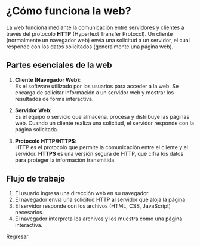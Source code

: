 # ¿Cómo funciona la web?

La web funciona mediante la comunicación entre servidores y clientes a través del protocolo **HTTP** (Hypertext Transfer Protocol). Un cliente (normalmente un navegador web) envía una solicitud a un servidor, el cual responde con los datos solicitados (generalmente una página web).

## Partes esenciales de la web

1. **Cliente (Navegador Web)**:  
   Es el software utilizado por los usuarios para acceder a la web. Se encarga de solicitar información a un servidor web y mostrar los resultados de forma interactiva.

2. **Servidor Web**:  
   Es el equipo o servicio que almacena, procesa y distribuye las páginas web. Cuando un cliente realiza una solicitud, el servidor responde con la página solicitada.

3. **Protocolo HTTP/HTTPS**:  
   HTTP es el protocolo que permite la comunicación entre el cliente y el servidor. **HTTPS** es una versión segura de HTTP, que cifra los datos para proteger la información transmitida.

## Flujo de trabajo

1. El usuario ingresa una dirección web en su navegador.
2. El navegador envía una solicitud HTTP al servidor que aloja la página.
3. El servidor responde con los archivos (HTML, CSS, JavaScript) necesarios.
4. El navegador interpreta los archivos y los muestra como una página interactiva.

[Regresar](../README.md)